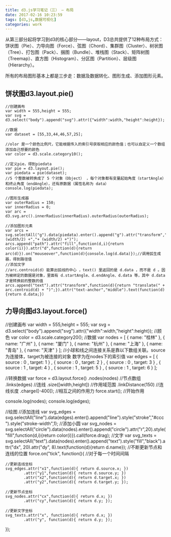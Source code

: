```yaml
---
title: d3.js学习笔记（三） — 布局
date: 2017-02-16 10:23:59
tags: [d3,js,数据可视化]
categories: work
---
```


从第三部分起将学习到d3的核心部分——layout，D3总共提供了12种布局方式：
饼状图（Pie）、力导向图（Force）、弦图（Chord）、集群图（Cluster）、树状图（Tree）、打包图（Pack）、捆图（Bundle）、堆栈图（Stack）、矩阵树图（Treemap）、直方图（Histogram）、分区图（Partition）、层级图（Hierarchy）。

<!-- more -->

所有的布局图形基本上都是三步走：数据及数据转化、图形生成、添加图形元素。

## 饼状图d3.layout.pie()
```
//创建画布
var width = 555,height = 555;
var svg = d3.select("body").append("svg").attr({"width":width,"height":height});

//数据
var dataset = [55,33,44,46,57,25];

//olor 是一个颜色比例尺，它能根据传入的索引号获取相应的颜色值；也可以自定义一个数组添加自己想要的颜色
var color = d3.scale.category10();

//定义pie，得到piedata
var pie = d3.layout.pie();
var piedata = pie(dataset);
//5 个整数被转换成了 5 个对象（Object） ，每个对象都有变量起始角度（startAngle）和终止角度（endAngle），还有原数据（属性名称为 data）
console.log(piedata);

//图形生成器
var outerRadius = 150;
var innerRadius = 0;
var arc = d3.svg.arc().innerRadius(innerRadius).outerRadius(outerRadius);

//添加图形元素
var arcs = svg.selectAll("g").data(piedata).enter().append("g").attr("transform","translate("+ (width/2) +","+ (width/2) +")");
arcs.append("path").attr("fill",function(d,i){return color(i)}).attr("d",function(d){return arc(d)}).on("mouseover",function(d){console.log(d.data)});//调用弧生成器，得到路径值
//添加文字
//arc.centroid(d) 能算出弧线的中心 ，text() 里返回的是 d.data ，而不是 d 。因为被绑定的数据是对象，里面有 d.startAngle、d.endAngle、d.data 等，其中 d.data 才是转换前的整数的值
arcs.append("text").attr("transform",function(d){return "translate(" + arc.centroid(d) + ")";}).attr("text-anchor","middle").text(function(d){return d.data;})
```


## 力导向图d3.layout.force()
//创建画布
var width = 555,height = 555;
var svg = d3.select("body").append("svg").attr({"width":width,"height":height});
//颜色
var color = d3.scale.category20();
//数据
var nodes = [ { name: "桂林" }, { name: "广州" },
    { name: "厦门" }, { name: "杭州" },
    { name: "上海" }, { name: "青岛" },
    { name: "天津" } ];
//小球和线之间连接关系是靠以下数组关联。source为连接体，target为被连接的对象 数字为在nodes下的索引值
var edges = [ { source : 0 , target: 1 } , { source : 0 , target: 2 } ,
    { source : 0 , target: 3 } , { source : 1 , target: 4 } ,
    { source : 1 , target: 5 } , { source : 1 , target: 6 } ];

//转换数据
var force = d3.layout.force()
        .nodes(nodes)           //节点数组
        .links(edges)           //连线
        .size([width,height])   //作用域范围
        .linkDistance(150)      //连线长度
        .charge([-400]);        //相互之间的作用力
force.start();  //开始作用

console.log(nodes);
console.log(edges);

//绘图
//添加连线
var svg_edges = svg.selectAll("line").data(edges).enter().append("line").style("stroke","#ccc").style("stroke-width",1);
//添加小圆
var svg_nodes = svg.selectAll("circle").data(nodes).enter().append("circle").attr("r",20).style("fill",function(d,i){return color(i)}).call(force.drag);
//文字
var svg_texts = svg.selectAll("text").data(nodes).enter().append("text").style("fill","black").attr("dx", 20).attr("dy", 8).text(function(d){return d.name});
//不断更新节点和连线的位置
force.on("tick", function(){	//对于每一个时间间隔

    //更新连线坐标
    svg_edges.attr("x1",function(d){ return d.source.x; })
            .attr("y1",function(d){ return d.source.y; })
            .attr("x2",function(d){ return d.target.x; })
            .attr("y2",function(d){ return d.target.y; });

    //更新节点坐标
    svg_nodes.attr("cx",function(d){ return d.x; })
            .attr("cy",function(d){ return d.y; });

    //更新文字坐标
    svg_texts.attr("x", function(d){ return d.x; })
            .attr("y", function(d){ return d.y; });
});

